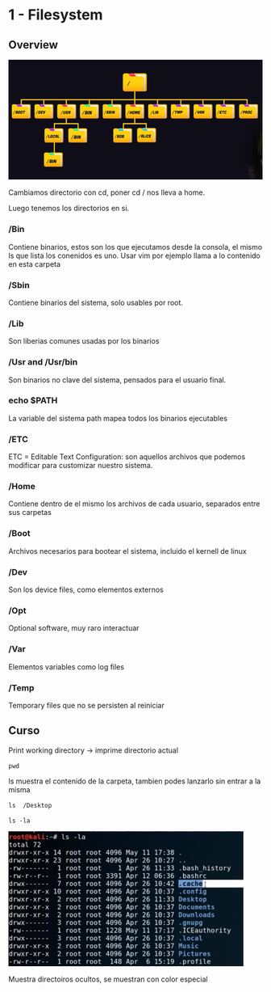 # 1 - Filesystem

## Overview

![](../../.gitbook/assets/imagen%20%28101%29.png)

Cambiamos directorio con cd, poner cd / nos lleva a home.

Luego tenemos los directorios en si.

### /Bin

Contiene binarios, estos son los que ejecutamos desde la consola, el mismo ls que lista los conenidos es uno. Usar vim por ejemplo llama a lo contenido en esta carpeta

### /Sbin

Contiene binarios del sistema, solo usables por root. 

### /Lib

Son liberias comunes usadas por los binarios

### /Usr and /Usr/bin

Son binarios no clave del sistema, pensados para el usuario final.

### echo $PATH

La variable del sistema path mapea todos los binarios ejecutables

### /ETC

ETC = Editable Text Configuration: son aquellos archivos que podemos modificar para customizar nuestro sistema.

### /Home

Contiene dentro de el mismo los archivos de cada usuario, separados entre sus carpetas

### /Boot

Archivos necesarios para bootear el sistema, incluido el kernell de linux

### /Dev

Son los device files, como elementos externos

### /Opt

Optional software, muy raro interactuar

### /Var

Elementos variables como log files

### /Temp

Temporary files que no se persisten al reiniciar

## Curso

Print working directory -&gt; imprime directorio actual

```text
pwd
```

ls muestra el  contenido de la carpeta, tambien podes lanzarlo sin entrar a la misma

```text
ls  /Desktop
```

```text
ls -la
```

![](../../.gitbook/assets/imagen%20%28103%29.png)

Muestra directoiros ocultos, se muestran con color especial







